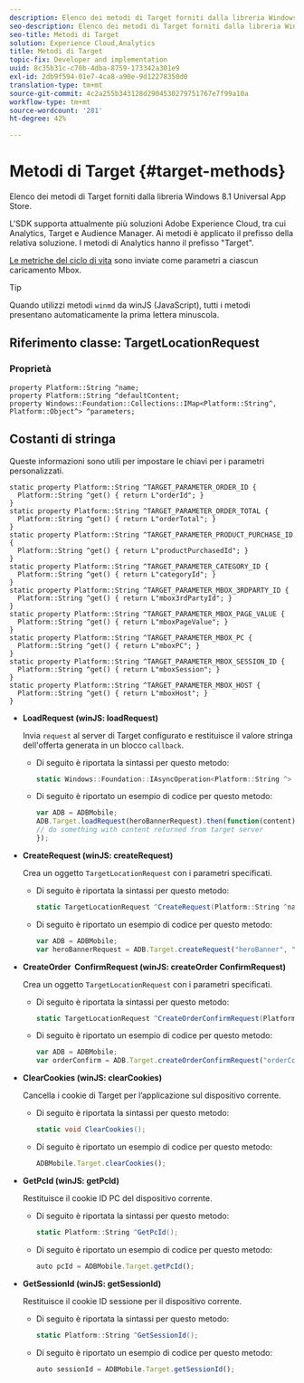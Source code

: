 ```yaml
---
description: Elenco dei metodi di Target forniti dalla libreria Windows 8.1 Universal App Store.
seo-description: Elenco dei metodi di Target forniti dalla libreria Windows 8.1 Universal App Store.
seo-title: Metodi di Target
solution: Experience Cloud,Analytics
title: Metodi di Target
topic-fix: Developer and implementation
uuid: 8c35b31c-c70b-4dba-8759-173342a301e9
exl-id: 2db9f594-01e7-4ca8-a90e-9d12278350d0
translation-type: tm+mt
source-git-commit: 4c2a255b343128d2904530279751767e7f99a10a
workflow-type: tm+mt
source-wordcount: '281'
ht-degree: 42%

---
```


# Metodi di Target {#target-methods}

Elenco dei metodi di Target forniti dalla libreria Windows 8.1 Universal App Store.

L&#39;SDK supporta attualmente più soluzioni Adobe Experience Cloud, tra cui Analytics, Target e Audience Manager. Ai metodi è applicato il prefisso della relativa soluzione. I metodi di Analytics hanno il prefisso &quot;Target&quot;.

[Le metriche del ciclo di vita](/help/windows-appstore/metrics.md) sono inviate come parametri a ciascun caricamento Mbox.

>[!TIP]
>
>Quando utilizzi metodi `winmd` da winJS (JavaScript), tutti i metodi presentano automaticamente la prima lettera minuscola.

## Riferimento classe: TargetLocationRequest

### Proprietà

```
property Platform::String ^name; 
property Platform::String ^defaultContent; 
property Windows::Foundation::Collections::IMap<Platform::String^, Platform::Object^> ^parameters;
```

## Costanti di stringa

Queste informazioni sono utili per impostare le chiavi per i parametri personalizzati.

```
static property Platform::String ^TARGET_PARAMETER_ORDER_ID { 
  Platform::String ^get() { return L"orderId"; } 
} 
static property Platform::String ^TARGET_PARAMETER_ORDER_TOTAL { 
  Platform::String ^get() { return L"orderTotal"; } 
} 
static property Platform::String ^TARGET_PARAMETER_PRODUCT_PURCHASE_ID { 
  Platform::String ^get() { return L"productPurchasedId"; } 
} 
static property Platform::String ^TARGET_PARAMETER_CATEGORY_ID { 
  Platform::String ^get() { return L"categoryId"; } 
} 
static property Platform::String ^TARGET_PARAMETER_MBOX_3RDPARTY_ID { 
  Platform::String ^get() { return L"mbox3rdPartyId"; } 
} 
static property Platform::String ^TARGET_PARAMETER_MBOX_PAGE_VALUE { 
  Platform::String ^get() { return L"mboxPageValue"; } 
} 
static property Platform::String ^TARGET_PARAMETER_MBOX_PC { 
  Platform::String ^get() { return L"mboxPC"; } 
} 
static property Platform::String ^TARGET_PARAMETER_MBOX_SESSION_ID { 
  Platform::String ^get() { return L"mboxSession"; } 
} 
static property Platform::String ^TARGET_PARAMETER_MBOX_HOST { 
  Platform::String ^get() { return L"mboxHost"; } 
}
```

* **LoadRequest (winJS: loadRequest)**

   Invia `request` al server di Target configurato e restituisce il valore stringa dell&#39;offerta generata in un blocco `callback`.

   * Di seguito è riportata la sintassi per questo metodo:

      ```csharp
      static Windows::Foundation::IAsyncOperation<Platform::String ^> ^LoadRequest(TargetLocationRequest ^request);
      ```

   * Di seguito è riportato un esempio di codice per questo metodo:

      ```js
      var ADB = ADBMobile; 
      ADB.Target.loadRequest(heroBannerRequest).then(function(content) { 
      // do something with content returned from target server 
      });
      ```

* **CreateRequest (winJS: createRequest)**

   Crea un oggetto `TargetLocationRequest` con i parametri specificati.

   * Di seguito è riportata la sintassi per questo metodo:

      ```csharp
      static TargetLocationRequest ^CreateRequest(Platform::String ^name, Platform::String ^defaultContent, Windows::Foundation::Collections::IMap<Platform::String^, Platform::Object^> ^parameters); 
      ```

   * Di seguito è riportato un esempio di codice per questo metodo:

      ```js
      var ADB = ADBMobile; 
      var heroBannerRequest = ADB.Target.createRequest("heroBanner", "default.png", null); 
      ```

* **CreateOrder &#x200B; ConfirmRequest (winJS: createOrder &#x200B; ConfirmRequest)**

   Crea un oggetto `TargetLocationRequest` con i parametri specificati.

   * Di seguito è riportata la sintassi per questo metodo:

      ```csharp
      static TargetLocationRequest ^CreateOrderConfirmRequest(Platform::String ^name, Platform::String ^orderId, Platform::String ^orderTotal, Platform::String ^productPurchasedId, Windows::Foundation::Collections::IMap<Platform::String^, Platform::Object> ^parameters); 
      ```

   * Di seguito è riportato un esempio di codice per questo metodo:

      ```js
      var ADB = ADBMobile; 
      var orderConfirm = ADB.Target.createOrderConfirmRequest("orderConfirm", "order", "47.88", "3722", null); 
      ```

* **ClearCookies (winJS: clearCookies)**

   Cancella i cookie di Target per l’applicazione sul dispositivo corrente.

   * Di seguito è riportata la sintassi per questo metodo:

      ```csharp
      static void ClearCookies(); 
      ```

   * Di seguito è riportato un esempio di codice per questo metodo:

      ```js
      ADBMobile.Target.clearCookies();
      ```

* **GetPcId (winJS: getPcId)**

   Restituisce il cookie ID PC del dispositivo corrente.

   * Di seguito è riportata la sintassi per questo metodo:

      ```csharp
      static Platform::String ^GetPcId();
      ```

   * Di seguito è riportato un esempio di codice per questo metodo:

      ```js
      auto pcId = ADBMobile.Target.getPcId(); 
      ```

* **GetSessionId (winJS: getSessionId)**

   Restituisce il cookie ID sessione per il dispositivo corrente.

   * Di seguito è riportata la sintassi per questo metodo:

      ```csharp
      static Platform::String ^GetSessionId(); 
      ```

   * Di seguito è riportato un esempio di codice per questo metodo:

      ```js
      auto sessionId = ADBMobile.Target.getSessionId(); 
      ```
